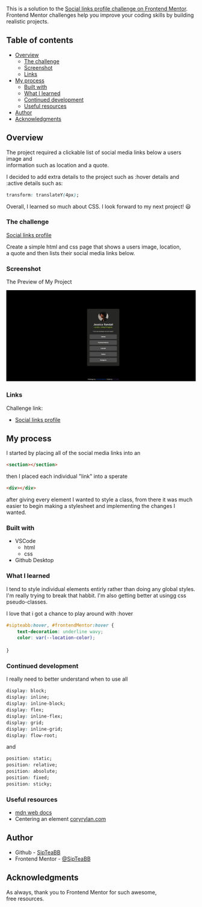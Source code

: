 This is a solution to the [Social links profile challenge on Frontend Mentor](https://www.frontendmentor.io/challenges/social-links-profile-UG32l9m6dQ). Frontend Mentor challenges help you improve your coding skills by building realistic projects. 

## Table of contents

- [Overview](#overview)
  - [The challenge](#the-challenge)
  - [Screenshot](#screenshot)
  - [Links](#links)
- [My process](#my-process)
  - [Built with](#built-with)
  - [What I learned](#what-i-learned)
  - [Continued development](#continued-development)
  - [Useful resources](#useful-resources)
- [Author](#author)
- [Acknowledgments](#acknowledgments)



## Overview

The project required a clickable list of social media links below a users image and<br>
information such as location and a quote.

I decided to add extra details to the project such as :hover details and<br>
:active details such as:

```css
transform: translateY(4px);
```
Overall, I learned so much about CSS. I look forward to my next project! :smiley:

### The challenge

[Social links profile](https://www.frontendmentor.io/challenges/social-links-profile-UG32l9m6dQ/hub)

Create a simple html and css page that shows a users image, location,<br>
a quote and then lists their social media links below.

### Screenshot

The Preview of My Project

![Preview of my project! :) ](/my_preview.jpg)


### Links

Challenge link:
- [Social links profile](https://www.frontendmentor.io/challenges/social-links-profile-UG32l9m6dQ/hub)<br>

## My process

I started by placing all of the social media links into 
an
 ```html
<section></section>
```
then I placed each individual "link" into a sperate 
```html
<div></div>
```
after giving every element I wanted to style a class, from there it was much easier to begin making a stylesheet and implementing the 
changes I wanted.

### Built with

- VSCode<br>
  - html<br>
  - css<br>
- Github Desktop<br>


### What I learned

I tend to style individual elements entirly rather than doing any global styles. I'm really trying to break that habbit.
I'm also getting better at usingg css pseudo-classes. 

I love that i got a chance to play around with :hover
``` css
#sipteabb:hover, #frontendMentor:hover {
    text-decoration: underline wavy;
    color: var(--location-color);
    
}
```

### Continued development

I really need to better understand when to use all
```css
display: block;
display: inline;
display: inline-block;
display: flex;
display: inline-flex;
display: grid;
display: inline-grid;
display: flow-root;
```

and 

```css
position: static;
position: relative;
position: absolute;
position: fixed;
position: sticky;
```


### Useful resources

- [mdn web docs](https://developer.mozilla.org/en-US)
- Centering an element [coryrylan.com](https://coryrylan.com/blog/how-to-center-in-css-with-css-grid)


## Author

- Github - [SipTeaBB](https://github.com/SipTeaBB)
- Frontend Mentor - [@SipTeaBB](https://www.frontendmentor.io/profile/SipTeaBB)


## Acknowledgments

As always, thank you to Frontend Mentor for such awesome,<br>
free resources.



